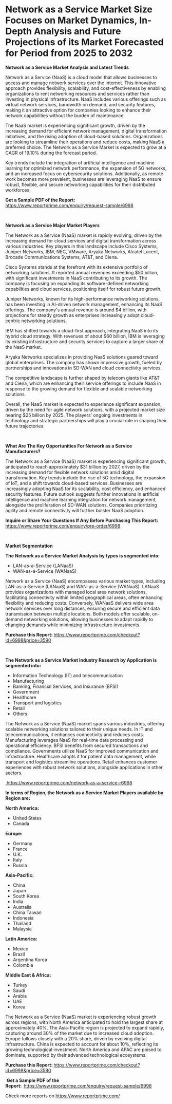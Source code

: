 <p><h1>Network as a Service Market Size Focuses on Market Dynamics, In-Depth Analysis and Future Projections of its Market Forecasted for Period from 2025 to 2032</h1></p><p><strong>Network as a Service Market Analysis and Latest Trends</strong></p>
<p><p>Network as a Service (NaaS) is a cloud model that allows businesses to access and manage network services over the internet. This innovative approach provides flexibility, scalability, and cost-effectiveness by enabling organizations to rent networking resources and services rather than investing in physical infrastructure. NaaS includes various offerings such as virtual network services, bandwidth on demand, and security features, making it an attractive option for companies looking to enhance their network capabilities without the burden of maintenance.</p><p>The NaaS market is experiencing significant growth, driven by the increasing demand for efficient network management, digital transformation initiatives, and the rising adoption of cloud-based solutions. Organizations are looking to streamline their operations and reduce costs, making NaaS a preferred choice. The Network as a Service Market is expected to grow at a CAGR of 19.10% during the forecast period. </p><p>Key trends include the integration of artificial intelligence and machine learning for optimized network performance, the expansion of 5G networks, and an increased focus on cybersecurity solutions. Additionally, as remote work becomes more prevalent, businesses are leveraging NaaS to ensure robust, flexible, and secure networking capabilities for their distributed workforces.</p></p>
<p><strong>Get a Sample PDF of the Report:&nbsp;</strong> <a href="https://www.reportprime.com/enquiry/request-sample/6998?utm_campaign=3369&utm_medium=2&utm_source=Github&utm_content=ia&utm_term=19032025&utm_id=network-as-a-service">https://www.reportprime.com/enquiry/request-sample/6998</a></p>
<p>&nbsp;</p>
<p><strong>Network as a Service Major Market Players</strong></p>
<p><p>The Network as a Service (NaaS) market is rapidly evolving, driven by the increasing demand for cloud services and digital transformation across various industries. Key players in this landscape include Cisco Systems, Juniper Networks, IBM, NEC, VMware, Aryaka Networks, Alcatel Lucent, Brocade Communications Systems, AT&T, and Ciena.</p><p>Cisco Systems stands at the forefront with its extensive portfolio of networking solutions. It reported annual revenues exceeding $50 billion, with significant investments in NaaS contributing to its growth. The company is focusing on expanding its software-defined networking capabilities and cloud services, positioning itself for robust future growth.</p><p>Juniper Networks, known for its high-performance networking solutions, has been investing in AI-driven network management, enhancing its NaaS offerings. The company's annual revenue is around $4 billion, with projections for steady growth as enterprises increasingly adopt cloud-centric networking solutions.</p><p>IBM has shifted towards a cloud-first approach, integrating NaaS into its hybrid cloud strategy. With revenues of about $60 billion, IBM is leveraging its existing infrastructure and security services to capture a larger share of the NaaS market.</p><p>Aryaka Networks specializes in providing NaaS solutions geared toward global enterprises. The company has shown impressive growth, fueled by partnerships and innovations in SD-WAN and cloud connectivity services.</p><p>The competitive landscape is further shaped by telecom giants like AT&T and Ciena, which are enhancing their service offerings to include NaaS in response to the growing demand for flexible and scalable networking solutions. </p><p>Overall, the NaaS market is expected to experience significant expansion, driven by the need for agile network solutions, with a projected market size nearing $25 billion by 2025. The players’ ongoing investments in technology and strategic partnerships will play a crucial role in shaping their future trajectories.</p></p>
<p>&nbsp;</p>
<p><strong>What Are The Key Opportunities For Network as a Service Manufacturers?</strong></p>
<p><p>The Network as a Service (NaaS) market is experiencing significant growth, anticipated to reach approximately $31 billion by 2027, driven by the increasing demand for flexible network solutions amid digital transformation. Key trends include the rise of 5G technology, the expansion of IoT, and a shift towards cloud-based services. Businesses are increasingly adopting NaaS for its scalability, cost efficiency, and enhanced security features. Future outlook suggests further innovations in artificial intelligence and machine learning integration for network management, alongside the proliferation of SD-WAN solutions. Companies prioritizing agility and remote connectivity will further bolster NaaS adoption.</p></p>
<p><strong>Inquire or Share Your Questions If Any Before Purchasing This Report:</strong> <a href="https://www.reportprime.com/enquiry/pre-order/6998?utm_campaign=3369&utm_medium=2&utm_source=Github&utm_content=ia&utm_term=19032025&utm_id=network-as-a-service">https://www.reportprime.com/enquiry/pre-order/6998</a></p>
<p>&nbsp;</p>
<p><strong>Market Segmentation</strong></p>
<p><strong>The Network as a Service Market Analysis by types is segmented into:</strong></p>
<p><ul><li>LAN-as-a-Service (LANaaS)</li><li>WAN-as-a-Service (WANaaS)</li></ul></p>
<p><p>Network as a Service (NaaS) encompasses various market types, including LAN-as-a-Service (LANaaS) and WAN-as-a-Service (WANaaS). LANaaS provides organizations with managed local area network solutions, facilitating connectivity within limited geographical areas, often enhancing flexibility and reducing costs. Conversely, WANaaS delivers wide area network services over long distances, ensuring secure and efficient data transmission between multiple locations. Both models offer scalable, on-demand networking solutions, allowing businesses to adapt rapidly to changing demands while minimizing infrastructure investments.</p></p>
<p><strong>Purchase this Report:&nbsp;</strong><a href="https://www.reportprime.com/checkout?id=6998&price=3590&utm_campaign=3369&utm_medium=2&utm_source=Github&utm_content=ia&utm_term=19032025&utm_id=network-as-a-service">https://www.reportprime.com/checkout?id=6998&price=3590</a></p>
<p>&nbsp;</p>
<p><strong>The Network as a Service Market Industry Research by Application is segmented into:</strong></p>
<p><ul><li>Information Technology (IT) and telecommunication</li><li>Manufacturing</li><li>Banking, Financial Services, and Insurance (BFSI)</li><li>Government</li><li>Healthcare</li><li>Transport and logistics</li><li>Retail</li><li>Others</li></ul></p>
<p><p>The Network as a Service (NaaS) market spans various industries, offering scalable networking solutions tailored to their unique needs. In IT and telecommunications, it enhances connectivity and reduces costs. Manufacturing leverages NaaS for real-time data processing and operational efficiency. BFSI benefits from secured transactions and compliance. Governments utilize NaaS for improved communication and infrastructure. Healthcare adopts it for patient data management, while transport and logistics streamline operations. Retail enhances customer experiences with robust network solutions, alongside applications in other sectors.</p></p>
<p><a href="https://www.reportprime.com/network-as-a-service-r6998?utm_campaign=3369&utm_medium=2&utm_source=Github&utm_content=ia&utm_term=19032025&utm_id=network-as-a-service">&nbsp;https://www.reportprime.com/network-as-a-service-r6998</a></p>
<p><strong>In terms of Region, the Network as a Service Market Players available by Region are:</strong></p>
<p>
    <p> <strong> North America: </strong>
        <ul>
            <li>United States</li>
            <li>Canada</li>
        </ul>
        </p> 
    <p> <strong> Europe: </strong>
        <ul>
            <li>Germany</li>
            <li>France</li>
            <li>U.K.</li>
            <li>Italy</li>
            <li>Russia</li>
        </ul>
        </p> 
    <p> <strong> Asia-Pacific: </strong>
        <ul>
            <li>China</li>
            <li>Japan</li>
            <li>South Korea</li>
            <li>India</li>
            <li>Australia</li>
            <li>China Taiwan</li>
            <li>Indonesia</li>
            <li>Thailand</li>
            <li>Malaysia</li>
        </ul>
        </p> 
    <p> <strong> Latin America: </strong>
        <ul>
            <li>Mexico</li>
            <li>Brazil</li>
            <li>Argentina Korea</li>
            <li>Colombia</li>
        </ul>
        </p> 
    <p> <strong> Middle East & Africa: </strong>
        <ul>
            <li>Turkey</li>
            <li>Saudi</li>
            <li>Arabia</li>
            <li>UAE</li>
            <li>Korea</li>
        </ul>
    </p>
    </p>
<p><p>The Network as a Service (NaaS) market is experiencing robust growth across regions, with North America anticipated to hold the largest share at approximately 40%. The Asia-Pacific region is projected to expand rapidly, capturing around 30% of the market due to increased cloud adoption. Europe follows closely with a 20% share, driven by evolving digital infrastructure. China is expected to account for about 10%, reflecting its growing technological investment. North America and APAC are poised to dominate, supported by their advanced technological ecosystems.</p></p>
<p><strong>Purchase this Report: </strong><a href="https://www.reportprime.com/checkout?id=6998&price=3590&utm_campaign=3369&utm_medium=2&utm_source=Github&utm_content=ia&utm_term=19032025&utm_id=network-as-a-service">https://www.reportprime.com/checkout?id=6998&price=3590</a></p>
<p>&nbsp;<strong>Get a Sample PDF of the Report:&nbsp;&nbsp;</strong><a href="https://www.reportprime.com/enquiry/request-sample/6998?utm_campaign=3369&utm_medium=2&utm_source=Github&utm_content=ia&utm_term=19032025&utm_id=network-as-a-service">https://www.reportprime.com/enquiry/request-sample/6998</a></p>
<p><strong></strong></p>
<p>Check more reports on <a href="https://www.reportprime.com/?utm_campaign=3369&utm_medium=2&utm_source=Github&utm_content=ia&utm_term=19032025&utm_id=network-as-a-service">https://www.reportprime.com/</a></p>